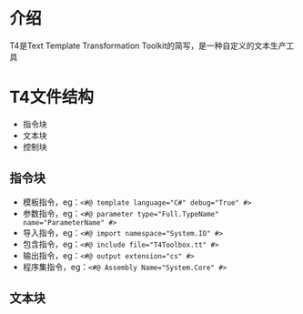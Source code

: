 # 介绍
T4是Text Template Transformation Toolkit的简写，是一种自定义的文本生产工具

# T4文件结构
- 指令块
- 文本块
- 控制块

## 指令块
- 模板指令，eg：`<#@ template language="C#" debug="True" #>`
- 参数指令，eg：`<#@ parameter type="Full.TypeName" name="ParameterName" #>`
- 导入指令，eg：`<#@ import namespace="System.IO" #>`
- 包含指令，eg：`<#@ include file="T4Toolbox.tt" #>`
- 输出指令，eg：`<#@ output extension="cs" #>`
- 程序集指令，eg：`<#@ Assembly Name="System.Core" #>`

## 文本块
